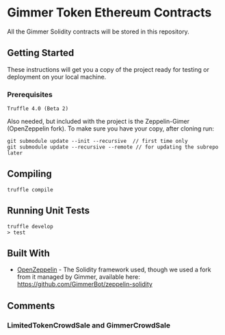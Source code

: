 # Gimmer Token Ethereum Contracts

All the Gimmer Solidity contracts will be stored in this repository.


## Getting Started

These instructions will get you a copy of the project ready for testing or deployment on your local machine.

### Prerequisites

```
Truffle 4.0 (Beta 2)
```

Also needed, but included with the project is the Zeppelin-Gimer (OpenZeppelin fork).
To make sure you have your copy, after cloning run:

```
git submodule update --init --recursive  // first time only
git submodule update --recursive --remote // for updating the subrepo later
```

## Compiling

```
truffle compile
```

## Running Unit Tests

```
truffle develop
> test
```

## Built With

* [OpenZeppelin](https://github.com/OpenZeppelin/zeppelin-solidity) - The Solidity framework used, though we used a fork from it managed by Gimmer, available here: https://github.com/GimmerBot/zeppelin-solidity

## Comments
### LimitedTokenCrowdSale and GimmerCrowdSale